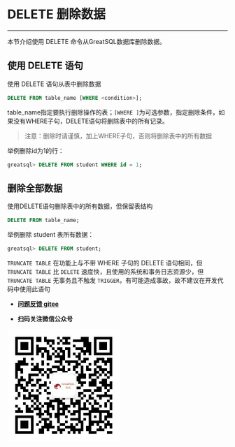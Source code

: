 # DELETE 删除数据
---

本节介绍使用 DELETE 命令从GreatSQL数据库删除数据。

## 使用 DELETE 语句

使用 DELETE 语句从表中删除数据
```sql
DELETE FROM table_name [WHERE <condition>];
```
table_name指定要执行删除操作的表；`[WHERE ]`为可选参数，指定删除条件，如果没有WHERE子句，DELETE语句将删除表中的所有记录。
> 注意：删除时请谨慎，加上WHERE子句，否则将删除表中的所有数据

举例删除id为1的行：
```sql
greatsql> DELETE FROM student WHERE id = 1;
```
## 删除全部数据
使用DELETE语句删除表中的所有数据，但保留表结构
```sql
DELETE FROM table_name;
```
举例删除 student 表所有数据：
```sql
greatsql> DELETE FROM student;
```

`TRUNCATE TABLE` 在功能上与不带 WHERE 子句的 DELETE 语句相同，但 `TRUNCATE TABLE` 比 `DELETE` 速度快，且使用的系统和事务日志资源少，但 `TRUNCATE TABLE` 无事务且不触发 `TRIGGER`，有可能造成事故，故不建议在开发代码中使用此语句

- **[问题反馈 gitee](https://gitee.com/GreatSQL/GreatSQL-Manual/issues)**

- **扫码关注微信公众号**

![greatsql-wx](../greatsql-wx.jpg)
